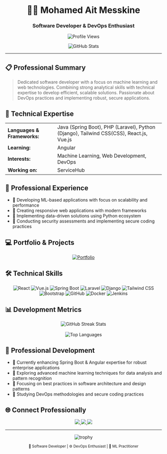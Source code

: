 <h1 align="center">👨‍💻 Mohamed Ait Messkine</h1>
<h3 align="center">Software Developer & DevOps Enthusiast</h3>

<p align="center">
  <img src="https://komarev.com/ghpvc/?username=MohAitMesskine&label=Profile%20Views&color=0e75b6&style=for-the-badge" alt="Profile Views" />
</p>

<p align="center">
  <img src="https://github-readme-stats.vercel.app/api?username=MohAitMesskine&show_icons=true&theme=tokyonight&hide_border=true&include_all_commits=true&count_private=true" alt="GitHub Stats"/>
</p>

<hr style="height:2px;border-width:0;color:gray;background-color:gray">

## 📋 Professional Summary

> Dedicated software developer with a focus on machine learning and web technologies. Combining strong analytical skills with technical expertise to develop efficient, scalable solutions. Passionate about DevOps practices and implementing robust, secure applications.

## 🔧 Technical Expertise

<table align="center">
  <tr>
    <td><strong>Languages & Frameworks:</strong></td>
    <td>Java (Spring Boot), PHP (Laravel), Python (Django), Tailwind CSS(CSS), React.js, Vue.js</td>
  </tr>
  <tr>
    <td><strong>Learning:</strong></td>
    <td>Angular</td>
  </tr>
  <tr>
    <td><strong>Interests:</strong></td>
    <td>Machine Learning, Web Development, DevOps</td>
  </tr>
  <tr>
    <td><strong>Working on:</strong></td>
    <td>ServiceHub</td>
  </tr>
</table>

## 🚀 Professional Experience

<ul>
  <li>🔹 Developing ML-based applications with focus on scalability and performance</li>
  <li>🔹 Creating responsive web applications with modern frameworks</li>
  <li>🔹 Implementing data-driven solutions using Python ecosystem</li>
  <li>🔹 Conducting security assessments and implementing secure coding practices</li>
</ul>

## 💻 Portfolio & Projects

<p align="center">
  <a href="https://portfolio-ait-messkine-mohamed.vercel.app">
    <img src="https://thumbs.dreamstime.com/b/cliquez-sur-le-bouton-avec-pointeur-de-la-main-ici-pour-web-isolement-du-site-doigt-curseur-clic-vecteur-en-cliquant-stock-164541958.jpg" alt="Portfolio" />
  </a>
</p>

## 🛠 Technical Skills

<p align="center">
  <img src="https://img.shields.io/badge/react-%2320232a?style=for-the-badge&logo=react&logoColor=%2361DAFB" alt="React"/>
  <img src="https://img.shields.io/badge/vuejs-%2335495e?style=for-the-badge&logo=vue.js&logoColor=%234FC08D" alt="Vue.js"/>
  <img src="https://img.shields.io/badge/springboot-%236DB33F?style=for-the-badge&logo=springboot&logoColor=white" alt="Spring Boot"/>
  <img src="https://img.shields.io/badge/laravel-%23FF2D20?style=for-the-badge&logo=laravel&logoColor=white" alt="Laravel"/>
  <img src="https://img.shields.io/badge/django-%23092E20?style=for-the-badge&logo=django&logoColor=white" alt="Django"/>
  <img src="https://img.shields.io/badge/tailwindcss-%2338B2AC?style=for-the-badge&logo=tailwind-css&logoColor=white" alt="Tailwind CSS"/>
  <img src="https://img.shields.io/badge/bootstrap-%23563D7C?style=for-the-badge&logo=bootstrap&logoColor=white" alt="Bootstrap"/>
  <img src="https://img.shields.io/badge/github-%23121011?style=for-the-badge&logo=github&logoColor=white" alt="GitHub"/>
  <img src="https://img.shields.io/badge/docker-%230db7ed?style=for-the-badge&logo=docker&logoColor=white" alt="Docker"/>
  <img src="https://img.shields.io/badge/jenkins-%23D24939?style=for-the-badge&logo=jenkins&logoColor=white" alt="Jenkins"/>
</p>


## 📊 Development Metrics

<div align="center">
  <img src="https://github-readme-streak-stats.herokuapp.com/?user=MohAitMesskine&theme=tokyonight&hide_border=true" alt="GitHub Streak Stats"/>
</div>

<br>

<div align="center">
  <img src="https://github-readme-stats.vercel.app/api/top-langs/?username=MohAitMesskine&theme=tokyonight&hide_border=true&include_all_commits=true&count_private=true&layout=compact" alt="Top Languages"/>
</div>

## 🌱 Professional Development

<ul>
  <li>📌 Currently enhancing Spring Boot & Angular expertise for robust enterprise applications</li>
  <li>📌 Exploring advanced machine learning techniques for data analysis and pattern recognition</li>
  <li>📌 Focusing on best practices in software architecture and design patterns</li>
  <li>📌 Studying DevOps methodologies and secure coding practices</li>
</ul>

## 🌐 Connect Professionally

<p align="center">
  <a href="https://github.com/MohAitMesskine">
    <img src="https://img.shields.io/badge/GitHub-%23121011?style=for-the-badge&logo=github&logoColor=white"/>
  </a>
  <a href="mailto:aitmesskine.mohamed@gmail.com">
    <img src="https://img.shields.io/badge/Email-D14836?style=for-the-badge&logo=gmail&logoColor=white"/>
  </a>
  <a href="https://linkedin.com/in/MohamedAitMesskine">
    <img src="https://img.shields.io/badge/LinkedIn-0077B5?style=for-the-badge&logo=linkedin&logoColor=white"/>
  </a>
</p>

<hr style="height:2px;border-width:0;color:gray;background-color:gray">

<p align="center">
  <img src="https://github-profile-trophy.vercel.app/?username=MohAitMesskine&theme=tokyonight&no-frame=true&row=1" alt="trophy" />
</p>

<p align="center">
  <sub>💼 Software Developer | ⚙️ DevOps Enthusiast | 🤖 ML Practitioner</sub>
</p>
